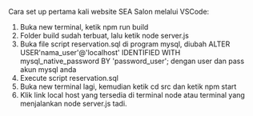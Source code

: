Cara set up pertama kali website SEA Salon melalui VSCode:
1. Buka new terminal, ketik npm run build
2. Folder build sudah terbuat, lalu ketik node server.js
3. Buka file script reservation.sql di program mysql, diubah ALTER USER'nama_user'@'localhost' IDENTIFIED WITH mysql_native_password BY 'password_user'; dengan user dan pass akun mysql anda 
4. Execute script reservation.sql
5. Buka new terminal lagi, kemudian ketik cd src dan ketik npm start
6. Klik link local host yang tersedia di terminal node atau terminal yang menjalankan node server.js tadi.



